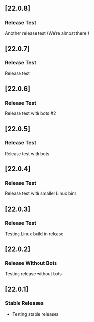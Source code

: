 ## [22.0.8]

### Release Test

Another release test (We're almost there!)

## [22.0.7]

### Release Test

Release test

## [22.0.6]

### Release Test

Release test with bots #2

## [22.0.5]

### Release Test

Release test with bots

## [22.0.4]

### Release Test

Release test with smaller Linux bins

## [22.0.3]

### Release Test

Testing Linux build in release

## [22.0.2]

### Release Without Bots

Testing release without bots

## [22.0.1]

### Stable Releases

- Testing stable releases
